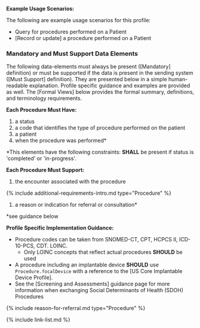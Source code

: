 
**Example Usage Scenarios:**

The following are example usage scenarios for this profile:

-   Query for procedures performed on a Patient
-  [Record or update]  a procedure performed on a Patient


### Mandatory and Must Support Data Elements


The following data-elements must always be present ([Mandatory] definition) or must be supported if the data is present in the sending system ([Must Support] definition). They are presented below in a simple human-readable explanation.  Profile specific guidance and examples are provided as well.  The [Formal Views] below provides the  formal summary, definitions, and  terminology requirements.  

**Each Procedure Must Have:**

1.  a status
1.  a code that identifies the type of procedure performed on the patient
1.  a patient
2.  when the procedure was performed*

\*This elements have the following constraints: **SHALL** be present if status is 'completed' or 'in-progress'.

**Each Procedure Must Support:**

1.  the encounter associated with the procedure

{% include additional-requirements-intro.md type="Procedure" %}

1.  a reason or indication for referral or consultation*

\*see guidance below

**Profile Specific Implementation Guidance:**

- Procedure codes can be taken from SNOMED-CT, CPT, HCPCS II, ICD-10-PCS, CDT. LOINC.
    - Only LOINC concepts that reflect actual procedures **SHOULD** be used
- A procedure including an implantable device **SHOULD** use `Procedure.focalDevice` with a reference to the [US Core Implantable Device Profile].
- See the [Screening and Assessments] guidance page for more information when exchanging Social Determinants of Health (SDOH) Procedures


{% include reason-for-referral.md type="Procedure" %}

{% include link-list.md %}
